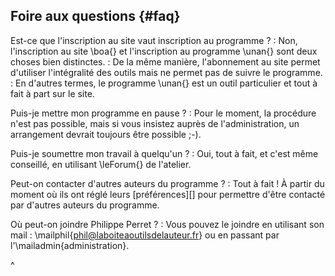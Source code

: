 ## Foire aux questions {#faq}

Est-ce que l'inscription au site vaut inscription au programme ?
: Non, l'inscription au site \boa{} et l'inscription au programme \unan{} sont deux choses bien distinctes.
: De la même manière, l'abonnement au site permet d'utiliser l'intégralité des outils mais ne permet pas de suivre le programme.
: En d'autres termes, le programme \unan{} est un outil particulier et tout à fait à part sur le site.

Puis-je mettre mon programme en pause ?
: Pour le moment, la procédure n'est pas possible, mais si vous insistez auprès de l'administration, un arrangement devrait toujours être possible ;-).

Puis-je soumettre mon travail à quelqu'un ?
: Oui, tout à fait, et c'est même conseillé, en utilisant \leForum{} de l'atelier.

Peut-on contacter d'autres auteurs du programme ?
: Tout à fait ! À partir du moment où ils ont réglé leurs [préférences][] pour permettre d'être contacté par d'autres auteurs du programme.

Où peut-on joindre Philippe Perret ?
: Vous pouvez le joindre en utilisant son mail : \mailphil{phil@laboiteaoutilsdelauteur.fr} ou en passant par l'\mailadmin{administration}.

^
